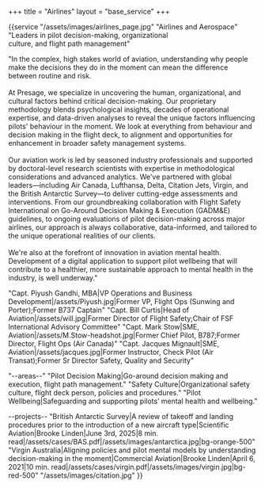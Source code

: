 +++
title = "Airlines"
layout = "base_service"
+++

{{service 
"/assets/images/airlines_page.jpg"
"Airlines and Aerospace" 
"Leaders in pilot decision-making, organizational <br> culture, and flight path management"

"In the complex, high stakes world of aviation, understanding why
people make the decisions they do in the moment can mean the
difference between routine and risk.
<br />
<br />
At Presage, we specialize in uncovering the human,
organizational, and cultural factors behind critical decision-making. 
Our proprietary methodology blends
psychological insights, decades of operational expertise, and
data-driven analyses to reveal the unique factors influencing
pilots' behaviour in the moment. We look at everything from
behaviour and decision making in the flight deck, to alignment
and opportunities for enhancement in broader safety management
systems.
<br />
<br />
Our aviation work is led by seasoned industry professionals and
supported by doctoral-level research scientists with expertise
in methodological considerations and advanced analytics. We've
partnered with global leaders—including Air Canada, Lufthansa,
Delta, Citation Jets, Virgin, and the British Antarctic
Survey—to deliver cutting-edge assessments and interventions.
From our groundbreaking collaboration with Flight Safety
International on Go-Around Decision Making & Execution (GADM&E)
guidelines, to ongoing evaluations of pilot decision-making
across major airlines, our approach is always collaborative,
data-informed, and tailored to the unique operational realities
of our clients.
<br />
<br />
We're also at the forefront of innovation in aviation mental
health. Development of a digital application to support pilot wellbeing 
that will contribute to a healthier, more sustainable approach to 
mental health in the industry, is well underway."

"Capt. Piyush Gandhi, MBA|VP Operations and Business Development|/assets/Piyush.jpg|Former VP, Flight Ops (Sunwing and Porter);Former B737 Captain"
"Capt. Bill Curtis|Head of Aviation|/assets/will.jpg|Former Director of Flight Safety;Chair of FSF International Advisory Committee"
"Capt. Mark Stow|SME, Aviation|/assets/M.Stow-headshot.jpg|Former Chief Pilot, B787;Former Director, Flight Ops (Air Canada)"
"Capt. Jacques Mignault|SME, Aviation|/assets/jacques.jpg|Former Instructor, Check Pilot (Air Transat);Former Sr Director Safety, Quality and Security"

"--areas--"
"Pilot Decision Making|Go-around decision making and execution, flight path management."
"Safety Culture|Organizational safety culture, flight deck person, policies and procedures."
"Pilot Wellbeing|Safeguarding and supporting pilots’ mental health and wellbeing."

--projects--
"British Antarctic Survey|A review of takeoff and landing procedures prior to the introduction of a new aircraft type|Scientific Aviation|Brooke Linden|June 3rd, 2025|8 min. read|/assets/cases/BAS.pdf|/assets/images/antarctica.jpg|bg-orange-500"
"Virgin Australia|Aligning policies and pilot mental models by understanding decision-making in the moment|Commercial Aviation|Brooke Linden|April 6, 2021|10 min. read|/assets/cases/virgin.pdf|/assets/images/virgin.jpg|bg-red-500"
"/assets/images/citation.jpg"
}}
